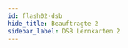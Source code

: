 ```yaml
---
id: flash02-dsb
hide_title: Beauftragte 2
sidebar_label: DSB Lernkarten 2
---
```

<div id="dsaFrage"></div><!-- Die Frage --> 

<table id="dsaTab1"></table><!-- Die Antworten -->

<div id="dsaTab4"></div><!-- Links zur jeweiligen Maske -->

<div id="dsaTab3"></div><!-- Die Ausgaben -->

<div hidden><img src="/img/zur.png" width="20" onload="initDB(5)" /></div><!-- Initialisierung DB --> 

<div hidden><div id="dsaTab2"><!-- Dann die Knöpfe Prüfen, Weiter, Zurück und NeuStart -->

## LERNKARTEN Beauftragte 2 <br /><br />

###	<input type="button" class="knopf trans" id="blaKnopf" value="Prüfen"   onClick="dsaFragen(11)"/>   

###	<input type="button" class="knopf trans" id="oraKnopf" value="Weiter"   onClick="dsaFragen(12)"/>   

###	<input type="button" class="knopf trans" id="gruKnopf" value="Zurück"   onClick="dsaFragen(13)"/>   

###	<input type="button" class="knopf trans" id="rotKnopf" value="NeuStart" onClick="initDB(5)"/>   
</div></div>
		